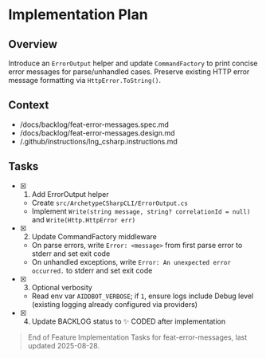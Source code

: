 # Implementation Plan

## Overview

Introduce an `ErrorOutput` helper and update `CommandFactory` to print concise error messages for parse/unhandled cases. Preserve existing HTTP error message formatting via `HttpError.ToString()`.

## Context

- /docs/backlog/feat-error-messages.spec.md
- /docs/backlog/feat-error-messages.design.md
- /.github/instructions/lng_csharp.instructions.md

## Tasks

- [x] 1. Add ErrorOutput helper
  - Create `src/ArchetypeCSharpCLI/ErrorOutput.cs`
  - Implement `Write(string message, string? correlationId = null)` and `Write(Http.HttpError err)`

- [x] 2. Update CommandFactory middleware
  - On parse errors, write `Error: <message>` from first parse error to stderr and set exit code
  - On unhandled exceptions, write `Error: An unexpected error occurred.` to stderr and set exit code

- [x] 3. Optional verbosity
  - Read env var `AIDDBOT_VERBOSE`; if `1`, ensure logs include Debug level (existing logging already configured via providers)

- [x] 4. Update BACKLOG status to ✨ CODED after implementation

> End of Feature Implementation Tasks for feat-error-messages, last updated 2025-08-28.
